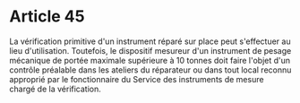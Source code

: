 # Article 45

La vérification primitive d'un instrument réparé sur place peut s'effectuer au lieu d'utilisation. Toutefois, le dispositif mesureur d'un instrument de pesage mécanique de portée maximale supérieure à 10 tonnes doit faire l'objet d'un contrôle préalable dans les ateliers du réparateur ou dans tout local reconnu approprié par le fonctionnaire du Service des instruments de mesure chargé de la vérification.
